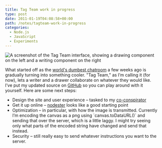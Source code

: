 ```yaml
---
title: Tag Team work in progress
type: post
date: 2011-01-19T04:08:58+00:00
path: /notes/tagteam-work-in-progress
categories:
  - Node.js
  - JavaScript
  - Experiments
---
```


![A screenshot of the Tag Team interface, showing a drawing component on the left and a writing component on the right](/img/uploads/2011/01/tagteam.jpg)

What started off as the&nbsp;<a href="/notes/beginning-node-js-and-socket-io/">world's dumbest chatroom</a> a few weeks ago is gradually turning into something cooler. "Tag Team," as I’m calling it (for now), lets a writer and a drawer collaborate on whatever they would like. I’ve put my updated source on <a href="https://github.com/sambrenner/tagteam">GitHub</a> so you can play around with it yourself. Here are some next steps:

<ul>
<li>Design the site and user experience – tasked to my <a href="http://ameliahall.com/">co-conspirator</a></li>
<li>Get it up online – <a href="https://web.archive.org/web/20110124224232/http://nodester.com/">nodester</a> looks like a good starting point</li>
<li>Optimization – in particular, with how the image is transmitted. Currently I’m encoding the canvas as a png using `canvas.toDataURL()` and sending that over the server, which is a little laggy. I might try seeing only what parts of the encoded string have changed and send that instead.</li>
<li>Security – still really easy to send whatever instructions you want to the server.</li>
</ul>
